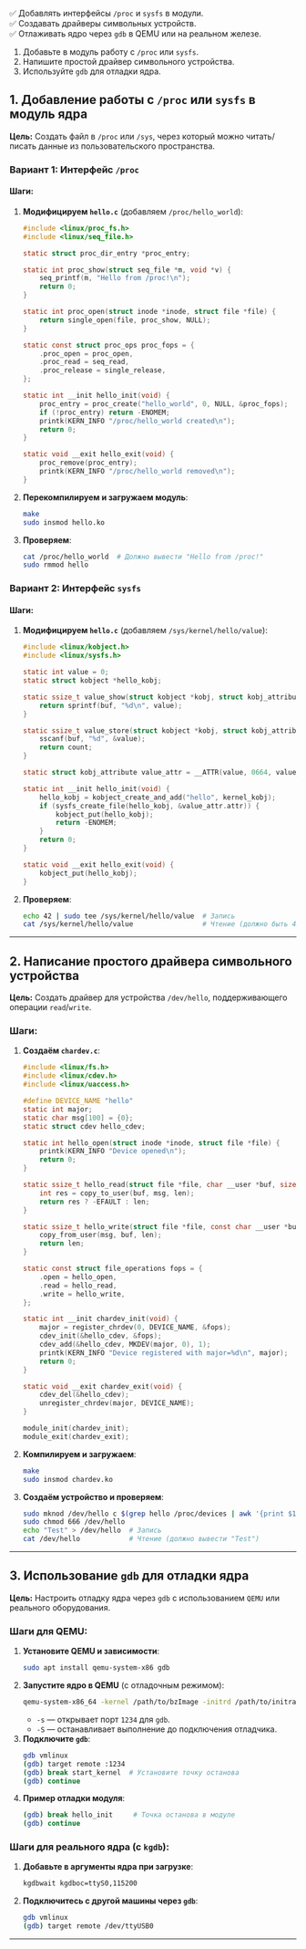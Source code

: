 ✅ Добавлять интерфейсы `/proc` и `sysfs` в модули.  
✅ Создавать драйверы символьных устройств.  
✅ Отлаживать ядро через `gdb` в QEMU или на реальном железе.  

1. Добавьте в модуль работу с `/proc` или `sysfs`.  
2. Напишите простой драйвер символьного устройства.  
3. Используйте `gdb` для отладки ядра.  

## **1. Добавление работы с `/proc` или `sysfs` в модуль ядра**  
**Цель:** Создать файл в `/proc` или `/sys`, через который можно читать/писать данные из пользовательского пространства.

### **Вариант 1: Интерфейс `/proc`**  
#### Шаги:
1. **Модифицируем `hello.c`** (добавляем `/proc/hello_world`):
    ```c
    #include <linux/proc_fs.h>
    #include <linux/seq_file.h>

    static struct proc_dir_entry *proc_entry;

    static int proc_show(struct seq_file *m, void *v) {
        seq_printf(m, "Hello from /proc!\n");
        return 0;
    }

    static int proc_open(struct inode *inode, struct file *file) {
        return single_open(file, proc_show, NULL);
    }

    static const struct proc_ops proc_fops = {
        .proc_open = proc_open,
        .proc_read = seq_read,
        .proc_release = single_release,
    };

    static int __init hello_init(void) {
        proc_entry = proc_create("hello_world", 0, NULL, &proc_fops);
        if (!proc_entry) return -ENOMEM;
        printk(KERN_INFO "/proc/hello_world created\n");
        return 0;
    }

    static void __exit hello_exit(void) {
        proc_remove(proc_entry);
        printk(KERN_INFO "/proc/hello_world removed\n");
    }
    ```
2. **Перекомпилируем и загружаем модуль**:
    ```bash
    make
    sudo insmod hello.ko
    ```
3. **Проверяем**:
    ```bash
    cat /proc/hello_world  # Должно вывести "Hello from /proc!"
    sudo rmmod hello
    ```

### **Вариант 2: Интерфейс `sysfs`**  
#### Шаги:
1. **Модифицируем `hello.c`** (добавляем `/sys/kernel/hello/value`):
    ```c
    #include <linux/kobject.h>
    #include <linux/sysfs.h>

    static int value = 0;
    static struct kobject *hello_kobj;

    static ssize_t value_show(struct kobject *kobj, struct kobj_attribute *attr, char *buf) {
        return sprintf(buf, "%d\n", value);
    }

    static ssize_t value_store(struct kobject *kobj, struct kobj_attribute *attr, const char *buf, size_t count) {
        sscanf(buf, "%d", &value);
        return count;
    }

    static struct kobj_attribute value_attr = __ATTR(value, 0664, value_show, value_store);

    static int __init hello_init(void) {
        hello_kobj = kobject_create_and_add("hello", kernel_kobj);
        if (sysfs_create_file(hello_kobj, &value_attr.attr)) {
            kobject_put(hello_kobj);
            return -ENOMEM;
        }
        return 0;
    }

    static void __exit hello_exit(void) {
        kobject_put(hello_kobj);
    }
    ```
2. **Проверяем**:
    ```bash
    echo 42 | sudo tee /sys/kernel/hello/value  # Запись
    cat /sys/kernel/hello/value                 # Чтение (должно быть 42)
    ```

---

## **2. Написание простого драйвера символьного устройства**  
**Цель:** Создать драйвер для устройства `/dev/hello`, поддерживающего операции `read`/`write`.

### **Шаги:**
1. **Создаём `chardev.c`**:
    ```c
    #include <linux/fs.h>
    #include <linux/cdev.h>
    #include <linux/uaccess.h>

    #define DEVICE_NAME "hello"
    static int major;
    static char msg[100] = {0};
    static struct cdev hello_cdev;

    static int hello_open(struct inode *inode, struct file *file) {
        printk(KERN_INFO "Device opened\n");
        return 0;
    }

    static ssize_t hello_read(struct file *file, char __user *buf, size_t len, loff_t *offset) {
        int res = copy_to_user(buf, msg, len);
        return res ? -EFAULT : len;
    }

    static ssize_t hello_write(struct file *file, const char __user *buf, size_t len, loff_t *offset) {
        copy_from_user(msg, buf, len);
        return len;
    }

    static const struct file_operations fops = {
        .open = hello_open,
        .read = hello_read,
        .write = hello_write,
    };

    static int __init chardev_init(void) {
        major = register_chrdev(0, DEVICE_NAME, &fops);
        cdev_init(&hello_cdev, &fops);
        cdev_add(&hello_cdev, MKDEV(major, 0), 1);
        printk(KERN_INFO "Device registered with major=%d\n", major);
        return 0;
    }

    static void __exit chardev_exit(void) {
        cdev_del(&hello_cdev);
        unregister_chrdev(major, DEVICE_NAME);
    }

    module_init(chardev_init);
    module_exit(chardev_exit);
    ```
2. **Компилируем и загружаем**:
    ```bash
    make
    sudo insmod chardev.ko
    ```
3. **Создаём устройство и проверяем**:
    ```bash
    sudo mknod /dev/hello c $(grep hello /proc/devices | awk '{print $1}') 0
    sudo chmod 666 /dev/hello
    echo "Test" > /dev/hello  # Запись
    cat /dev/hello            # Чтение (должно вывести "Test")
    ```

---

## **3. Использование `gdb` для отладки ядра**  
**Цель:** Настроить отладку ядра через `gdb` с использованием `QEMU` или реального оборудования.

### **Шаги для QEMU:**
1. **Установите QEMU и зависимости**:
    ```bash
    sudo apt install qemu-system-x86 gdb
    ```
2. **Запустите ядро в QEMU** (с отладочным режимом):
    ```bash
    qemu-system-x86_64 -kernel /path/to/bzImage -initrd /path/to/initramfs.img -s -S
    ```
   - `-s` — открывает порт `1234` для `gdb`.
   - `-S` — останавливает выполнение до подключения отладчика.
3. **Подключите `gdb`**:
    ```bash
    gdb vmlinux
    (gdb) target remote :1234
    (gdb) break start_kernel  # Установите точку останова
    (gdb) continue
    ```
4. **Пример отладки модуля**:
    ```bash
    (gdb) break hello_init     # Точка останова в модуле
    (gdb) continue
    ```

### **Шаги для реального ядра (с `kgdb`)**:
1. **Добавьте в аргументы ядра при загрузке**:
    ```bash
    kgdbwait kgdboc=ttyS0,115200
    ```
2. **Подключитесь с другой машины через `gdb`**:
    ```bash
    gdb vmlinux
    (gdb) target remote /dev/ttyUSB0
    ```

---
